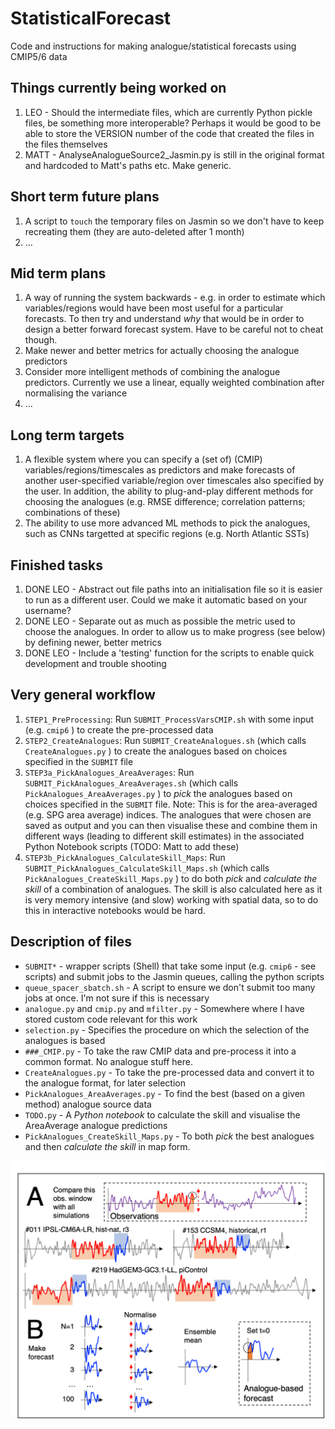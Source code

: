 # StatisticalForecast
Code and instructions for making analogue/statistical forecasts using CMIP5/6 data

## Things currently being worked on
1. LEO - Should the intermediate files, which are currently Python pickle files, be something more interoperable? Perhaps it would be good to be able to store the VERSION number of the code that created the files in the files themselves
2. MATT - AnalyseAnalogueSource2_Jasmin.py is still in the original format and hardcoded to Matt's paths etc. Make generic.

## Short term future plans
1. A script to `touch` the temporary files on Jasmin so we don't have to keep recreating them (they are auto-deleted after 1 month)
2. ...

## Mid term plans
1. A way of running the system backwards - e.g. in order to estimate which variables/regions would have been most useful for a particular forecasts. To then try and understand *why* that would be in order to design a better forward forecast system. Have to be careful not to cheat though.
2. Make newer and better metrics for actually choosing the analogue predictors
3. Consider more intelligent methods of combining the analogue predictors. Currently we use a linear, equally weighted combination after normalising the variance
4. ...

## Long term targets
1. A flexible system where you can specify a (set of) (CMIP) variables/regions/timescales as predictors and make forecasts of another user-specified variable/region over timescales also specified by the user. In addition, the ability to plug-and-play different methods for choosing the analogues (e.g. RMSE difference; correlation patterns; combinations of these)
2. The ability to use more advanced ML methods to pick the analogues, such as CNNs targetted at specific regions (e.g. North Atlantic SSTs)

## Finished tasks
1. DONE LEO - Abstract out file paths into an initialisation file so it is easier to run as a different user. Could we make it automatic based on your username?
2. DONE LEO - Separate out as much as possible the metric used to choose the analogues. In order to allow us to make progress (see below) by defining newer, better metrics
3. DONE LEO - Include a 'testing' function for the scripts to enable quick development and trouble shooting

## Very general workflow
1. `STEP1_PreProcessing`: Run `SUBMIT_ProcessVarsCMIP.sh` with some input (e.g. `cmip6` ) to create the pre-processed data
2. `STEP2_CreateAnalogues`: Run `SUBMIT_CreateAnalogues.sh` (which calls `CreateAnalogues.py` ) to create the analogues based on choices specified in the `SUBMIT` file
3. `STEP3a_PickAnalogues_AreaAverages`: Run `SUBMIT_PickAnalogues_AreaAverages.sh` (which calls `PickAnalogues_AreaAverages.py` ) to _pick_ the analogues based on choices specified in the `SUBMIT` file. Note: This is for the area-averaged (e.g. SPG area average) indices. The analogues that were chosen are saved as output and you can then visualise these and combine them in different ways (leading to different skill estimates) in the associated Python Notebook scripts (TODO: Matt to add these)
4. `STEP3b_PickAnalogues_CalculateSkill_Maps`: Run `SUBMIT_PickAnalogues_CalculateSkill_Maps.sh` (which calls `PickAnalogues_CreateSkill_Maps.py` ) to do both _pick_ and _calculate the skill_ of a combination of analogues. The skill is also calculated here as it is very memory intensive (and slow) working with spatial data, so to do this in interactive notebooks would be hard.

## Description of files
- `SUBMIT*` - wrapper scripts (Shell) that take some input (e.g. `cmip6` - see scripts) and submit jobs to the Jasmin queues, calling the python scripts
- `queue_spacer_sbatch.sh` - A script to ensure we don't submit too many jobs at once. I'm not sure if this is necessary
- `analogue.py` and `cmip.py` and `mfilter.py` - Somewhere where I have stored custom code relevant for this work
- `selection.py` - Specifies the procedure on which the selection of the analogues is based
- `###_CMIP.py` - To take the raw CMIP data and pre-process it into a common format. No analogue stuff here.
- `CreateAnalogues.py` - To take the pre-processed data and convert it to the analogue format, for later selection
- `PickAnalogues_AreaAverages.py` - To find the best (based on a given method) analogue source data
- `TODO.py` - A *Python notebook* to calculate the skill and visualise the AreaAverage analogue predictions
- `PickAnalogues_CreateSkill_Maps.py` - To both _pick_ the best analogues and then _calculate the skill_ in map form.

![A schematic diagram of the analogue system](images/Schematic.png)
